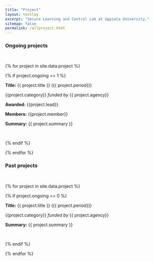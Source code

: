 ```yaml
---
title: "Project"
layout: textlay
excerpt: "Secure Learning and Control Lab at Uppsala University."
sitemap: false
permalink: /allproject.html
---
```


### Ongoing projects
<br/>

{% for project in site.data.project %}

{% if project.ongoing == 1 %}

**Title:** {{ project.title }} ({{ project.period}})

{{project.category}} *funded by* {{ project.agency}}

**Awarded:** {{project.lead}}

**Members:** {{project.member}}

**Summary:** {{ project.summary }}

<br/> 

{% endif %}

{% endfor %}

### Past projects
<br/>

{% for project in site.data.project %}

{% if project.ongoing == 0 %}

**Title:** {{ project.title }} ({{ project.period}})

{{project.category}} *funded by* {{ project.agency}}

**Summary:** {{ project.summary }}

<br/>

{% endif %}

{% endfor %}
